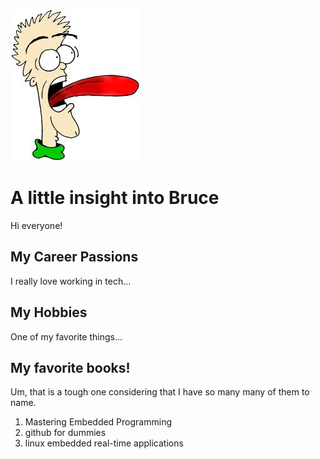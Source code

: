 ![headshot](index.jpeg)

# A little insight into Bruce
Hi everyone!

## My Career Passions
I really love working in tech...

## My Hobbies
One of my favorite things...

## My favorite books!
Um, that is a tough one considering that I have so many many of them to name.
1. Mastering Embedded Programming
2. github for dummies
3. linux embedded real-time applications
